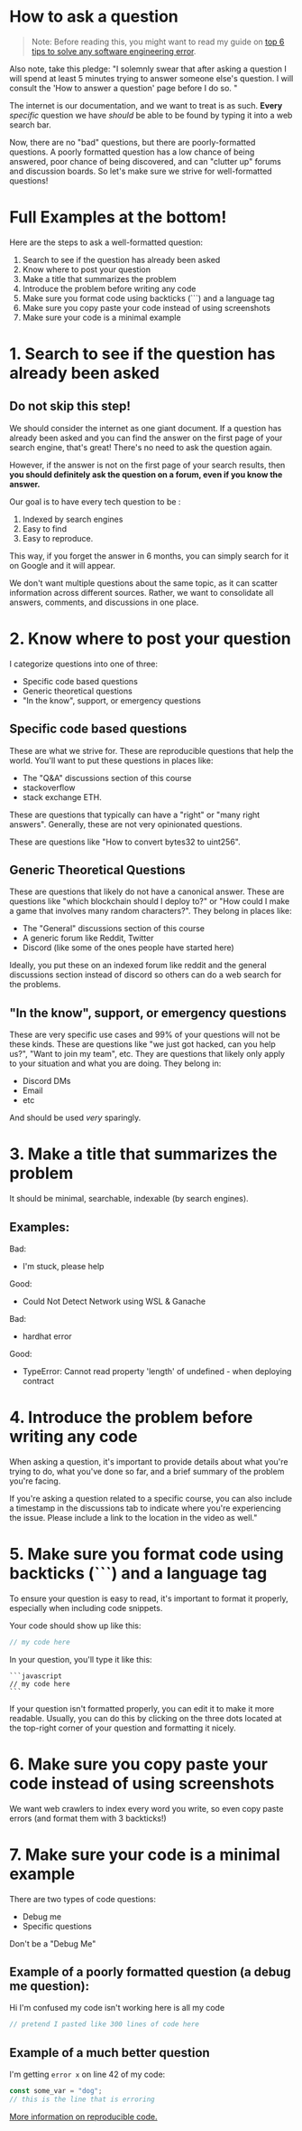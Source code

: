 # How to ask a question

> Note: Before reading this, you might want to read my guide on [top 6 tips to solve any software engineering error](https://medium.com/better-programming/top-6-tips-to-solve-any-software-engineering-error-a794a162fcaf).

Also note, take this pledge: "I solemnly swear that after asking a question I will spend at least 5 minutes trying to answer someone else's question. I will consult the 'How to answer a question' page before I do so. "

The internet is our documentation, and we want to treat is as such. **Every** _specific_ question we have _should_ be able to be found by typing it into a web search bar.

Now, there are no "bad" questions, but there are poorly-formatted questions. A poorly formatted question has a low chance of being answered, poor chance of being discovered, and can "clutter up" forums and discussion boards. So let's make sure we strive for well-formatted questions!

# Full Examples at the bottom!

Here are the steps to ask a well-formatted question:

1. Search to see if the question has already been asked
2. Know where to post your question
3. Make a title that summarizes the problem
4. Introduce the problem before writing any code
5. Make sure you format code using backticks (```) and a language tag
6. Make sure you copy paste your code instead of using screenshots
7. Make sure your code is a minimal example

# 1. Search to see if the question has already been asked

## Do not skip this step!

We should consider the internet as one giant document. If a question has already been asked and you can find the answer on the first page of your search engine, that's great! There's no need to ask the question again.

However, if the answer is not on the first page of your search results, then **you should definitely ask the question on a forum, even if you know the answer.**

Our goal is to have every tech question to be :

1. Indexed by search engines
2. Easy to find
3. Easy to reproduce.

This way, if you forget the answer in 6 months, you can simply search for it on Google and it will appear.

We don't want multiple questions about the same topic, as it can scatter information across different sources. Rather, we want to consolidate all answers, comments, and discussions in one place.

# 2. Know where to post your question

I categorize questions into one of three:

- Specific code based questions
- Generic theoretical questions
- "In the know", support, or emergency questions

## Specific code based questions

These are what we strive for. These are reproducible questions that help the world. You'll want to put these questions in places like:

- The "Q&A" discussions section of this course
- stackoverflow
- stack exchange ETH.

These are questions that typically can have a "right" or "many right answers". Generally, these are not very opinionated questions.

These are questions like "How to convert bytes32 to uint256".

## Generic Theoretical Questions

These are questions that likely do not have a canonical answer. These are questions like "which blockchain should I deploy to?" or "How could I make a game that involves many random characters?". They belong in places like:

- The "General" discussions section of this course
- A generic forum like Reddit, Twitter
- Discord (like some of the ones people have started here)

Ideally, you put these on an indexed forum like reddit and the general discussions section instead of discord so others can do a web search for the problems.

## "In the know", support, or emergency questions

These are very specific use cases and 99% of your questions will not be these kinds. These are questions like "we just got hacked, can you help us?", "Want to join my team", etc. They are questions that likely only apply to your situation and what you are doing. They belong in:

- Discord DMs
- Email
- etc

And should be used _very_ sparingly.

# 3. Make a title that summarizes the problem

It should be minimal, searchable, indexable (by search engines).

## Examples:

Bad:

- I'm stuck, please help

Good:

- Could Not Detect Network using WSL & Ganache

Bad:

- hardhat error

Good:

- TypeError: Cannot read property 'length' of undefined - when deploying contract

# 4. Introduce the problem before writing any code

When asking a question, it's important to provide details about what you're trying to do, what you've done so far, and a brief summary of the problem you're facing.

If you're asking a question related to a specific course, you can also include a timestamp in the discussions tab to indicate where you're experiencing the issue. Please include a link to the location in the video as well."

# 5. Make sure you format code using backticks (```) and a language tag

To ensure your question is easy to read, it's important to format it properly, especially when including code snippets.

Your code should show up like this:

```javascript
// my code here
```

In your question, you'll type it like this:

````
```javascript
// my code here
```
````

If your question isn't formatted properly, you can edit it to make it more readable. Usually, you can do this by clicking on the three dots located at the top-right corner of your question and formatting it nicely.

# 6. Make sure you copy paste your code instead of using screenshots

We want web crawlers to index every word you write, so even copy paste errors (and format them with 3 backticks!)

# 7. Make sure your code is a minimal example

There are two types of code questions:

- Debug me
- Specific questions

Don't be a "Debug Me"

## Example of a poorly formatted question (a debug me question):

Hi I'm confused my code isn't working here is all my code

```javascript
// pretend I pasted like 300 lines of code here
```

## Example of a much better question

I'm getting `error x` on line 42 of my code:

```javascript
const some_var = "dog";
// this is the line that is erroring
```

[More information on reproducible code.](https://stackoverflow.com/help/minimal-reproducible-example)

